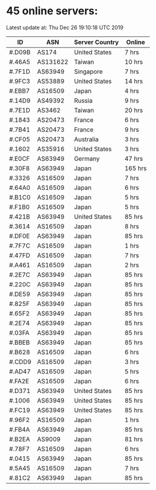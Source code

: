 # 45 online servers:

Latest update at: Thu Dec 26 19:10:18 UTC 2019

| ID | ASN | Server Country | Online |
| -- | --- | -------------- | ------ |
| #.D09B | AS174 | United States | 7 hrs |
| #.46A5 | AS131622 | Taiwan | 10 hrs |
| #.7F1D | AS63949 | Singapore | 7 hrs |
| #.9FC3 | AS53889 | United States | 14 hrs |
| #.EBB7 | AS16509 | Japan | 4 hrs |
| #.14D9 | AS49392 | Russia | 9 hrs |
| #.7E1D | AS3462 | Taiwan | 20 hrs |
| #.1843 | AS20473 | France | 6 hrs |
| #.7B41 | AS20473 | France | 9 hrs |
| #.CF05 | AS20473 | Australia | 3 hrs |
| #.1602 | AS35916 | United States | 3 hrs |
| #.E0CF | AS63949 | Germany | 47 hrs |
| #.30F8 | AS63949 | Japan | 165 hrs |
| #.3326 | AS16509 | Japan | 7 hrs |
| #.64A0 | AS16509 | Japan | 6 hrs |
| #.B1C0 | AS16509 | Japan | 5 hrs |
| #.F1B0 | AS16509 | Japan | 5 hrs |
| #.421B | AS63949 | United States | 85 hrs |
| #.3614 | AS16509 | Japan | 8 hrs |
| #.DF0E | AS63949 | Japan | 85 hrs |
| #.7F7C | AS16509 | Japan | 1 hrs |
| #.47FD | AS16509 | Japan | 7 hrs |
| #.A461 | AS16509 | Japan | 2 hrs |
| #.2E7C | AS63949 | Japan | 85 hrs |
| #.220C | AS63949 | Japan | 85 hrs |
| #.DE59 | AS63949 | Japan | 85 hrs |
| #.825F | AS63949 | Japan | 85 hrs |
| #.65F2 | AS63949 | Japan | 85 hrs |
| #.2E74 | AS63949 | Japan | 85 hrs |
| #.03FA | AS63949 | Japan | 85 hrs |
| #.BBEB | AS63949 | Japan | 85 hrs |
| #.B628 | AS16509 | Japan | 6 hrs |
| #.CDD9 | AS16509 | Japan | 3 hrs |
| #.AD47 | AS16509 | Japan | 5 hrs |
| #.FA2E | AS16509 | Japan | 6 hrs |
| #.D371 | AS63949 | United States | 85 hrs |
| #.1006 | AS63949 | United States | 85 hrs |
| #.FC19 | AS63949 | United States | 85 hrs |
| #.96F2 | AS16509 | Japan | 1 hrs |
| #.FB4A | AS63949 | Japan | 85 hrs |
| #.B2EA | AS9009 | Japan | 81 hrs |
| #.78F7 | AS16509 | Japan | 6 hrs |
| #.0415 | AS63949 | Japan | 85 hrs |
| #.5A45 | AS16509 | Japan | 7 hrs |
| #.81C2 | AS63949 | Japan | 85 hrs |


